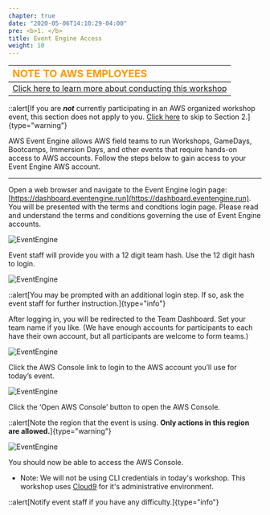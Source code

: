 ```yaml
---
chapter: true
date: "2020-05-06T14:10:29-04:00"
pre: <b>1. </b>
title: Event Engine Access
weight: 10
---
```


| <span style="color: #FF9900;font-weight\:bold;font-size:20px">NOTE TO AWS EMPLOYEES</span> |
| :------------- | 
|  [Click here to learn more about conducting this workshop](https://tiny.amazon.com/1122nltrb/wamazbinviewAWSTeamTFCMana)| 


::alert[If you are ***not*** currently participating in an AWS organized workshop event, this section does not apply to you. [Click here](/installation) to skip to Section 2.]{type="warning"}

AWS Event Engine allows AWS field teams to run Workshops, GameDays, Bootcamps, Immersion Days, and other events that require hands-on access to AWS accounts. Follow the steps below to gain access to your Event Engine AWS account.

---

Open a web browser and navigate to the Event Engine login page: [https://dashboard.eventengine.run](https://dashboard.eventengine.run). You will be presented with the terms and condtions login page.  Please read and understand the terms and conditions governing the use of Event Engine accounts.

![EventEngine](/images/ee/ee.png)

Event staff will provide you with a 12 digit team hash. Use the 12 digit hash to login.

![EventEngine](/images/ee/ee2.png)

::alert[You may be prompted with an additional login step. If so, ask the event staff for further instruction.]{type="info"}

After logging in, you will be redirected to the Team Dashboard. Set your team name if you like.  (We have enough accounts for participants to each have their own account, but all participants are welcome to form teams.)


![EventEngine](/images/ee/ee3.png)

Click the AWS Console link to login to the AWS account you’ll use for today’s event.

![EventEngine](/images/ee/ee4.png)

Click the ‘Open AWS Console’ button to open the AWS Console. 

::alert[Note the region that the event is using. **Only actions in this region are allowed.**]{type="warning"}

![EventEngine](/images/ee/ee5.png)
 
You should now be able to access the AWS Console.

* Note: We will not be using CLI credentials in today's workshop. This workshop uses [Cloud9](https://aws.amazon.com/cloud9/) for it's administrative environment.

::alert[Notify event staff if you have any difficulty.]{type="info"}
